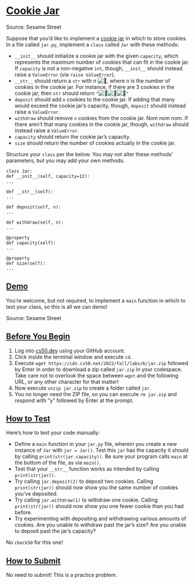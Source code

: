 # [Cookie Jar](#cookie-jar)

Source: Sesame Street

Suppose that you’d like to implement a [cookie
jar](https://en.wikipedia.org/wiki/Cookie_jar) in which to store
cookies. In a file called `jar.py`, implement a `class` called `Jar`
with these methods:

- `__init__` should initialize a cookie jar with the given `capacity`,
  which represents the maximum number of cookies that can fit in the
  cookie jar. If `capacity` is not a non-negative `int`, though,
  `__init__` should instead raise a `ValueError` (via
  `raise ValueError`).
- `__str__` should return a `str` with $n$
  ![`🍪`](https://twemoji.maxcdn.com/v/14.0.2/72x72/1f36a.png), where
  $n$ is the number of cookies in the cookie jar. For instance, if there
  are 3 cookies in the cookie jar, then `str` should return
  `"`![`🍪`](https://twemoji.maxcdn.com/v/14.0.2/72x72/1f36a.png)![`🍪`](https://twemoji.maxcdn.com/v/14.0.2/72x72/1f36a.png)![`🍪`](https://twemoji.maxcdn.com/v/14.0.2/72x72/1f36a.png)`"`
- `deposit` should add `n` cookies to the cookie jar. If adding that
  many would exceed the cookie jar’s capacity, though, `deposit` should
  instead raise a `ValueError`.
- `withdraw` should remove `n` cookies from the cookie jar. Nom nom nom.
  If there aren’t that many cookies in the cookie jar, though,
  `withdraw` should instead raise a `ValueError`.
- `capacity` should return the cookie jar’s capacity.
- `size` should return the number of cookies actually in the cookie jar.

Structure your `class` per the below. You may not alter these methods’
parameters, but you may add your own methods.

``` highlight
class Jar:
def __init__(self, capacity=12):
...

def __str__(self):
...

def deposit(self, n):
...

def withdraw(self, n):
...

@property
def capacity(self):
...

@property
def size(self):
...
```

## [Demo](#demo)

You’re welcome, but not required, to implement a `main` function in
which to test your class, so this is all we can demo!

Source: Sesame Street

## [Before You Begin](#before-you-begin)

1.  Log into [cs50.dev](https://cs50.dev/) using your GitHub account.
2.  Click inside the terminal window and execute `cd`.
3.  Execute `wget https://cdn.cs50.net/2022/fall/labs/6/jar.zip`
    followed by Enter in order to download a zip called `jar.zip` in
    your codespace. Take care not to overlook the space between `wget`
    and the following URL, or any other character for that matter!
4.  Now execute `unzip jar.zip` to create a folder called `jar`.
5.  You no longer need the ZIP file, so you can execute `rm jar.zip` and
    respond with “y” followed by Enter at the prompt.

## [How to Test](#how-to-test)

Here’s how to test your code manually:

- Define a `main` function in your `jar.py` file, wherein you create a
  new instance of `Jar` with `jar = Jar()`. Test this `jar` has the
  capacity it should by calling `print(str(jar.capacity))`. Be sure your
  program calls `main` at the bottom of the file, as via `main()`.
- Test that your `__str__` function works as intended by calling
  `print(str(jar))`.
- Try calling `jar.deposit(2)` to deposit two cookies. Calling
  `print(str(jar))` should now show you the same number of cookies
  you’ve deposited.
- Try calling `jar.withdraw(1)` to withdraw one cookie. Calling
  `print(str(jar))` should now show you one fewer cookie than you had
  before.
- Try experimenting with depositing and withdrawing various amounts of
  cookies. Are you unable to withdraw past the jar’s size? Are you
  unable to deposit past the jar’s capacity?

No `check50` for this one!

## [How to Submit](#how-to-submit)

No need to submit! This is a practice problem.
